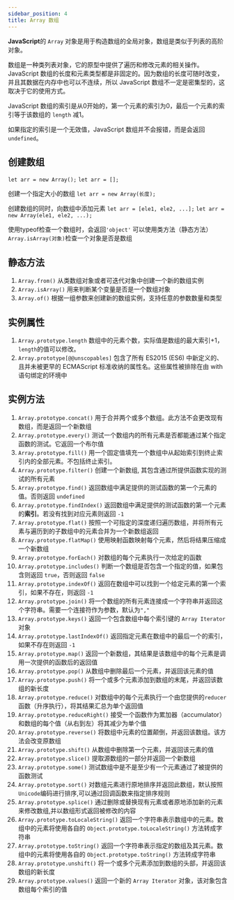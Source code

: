 ```yaml
---
sidebar_position: 4
title: Array 数组
---
```


**JavaScript**的 `Array` 对象是用于构造数组的全局对象，数组是类似于列表的高阶对象。

数组是一种类列表对象，它的原型中提供了遍历和修改元素的相关操作。JavaScript 数组的长度和元素类型都是非固定的。因为数组的长度可随时改变，并且其数据在内存中也可以不连续，所以 JavaScript
数组不一定是密集型的，这取决于它的使用方式。

JavaScript 数组的索引是从0开始的，第一个元素的索引为0，最后一个元素的索引等于该数组的 `length` 减1。

如果指定的索引是一个无效值，JavaScript 数组并不会报错，而是会返回 `undefined`。

## 创建数组

`let arr = new Array();` `let arr = [];`

创建一个指定大小的数组 `let arr = new Array(长度);`

创建数组的同时，向数组中添加元素 `let arr = [ele1, ele2, ...];` `let arr = new Array(ele1, ele2, ...);`

使用typeof检查一个数组时，会返回`'object'` 可以使用类方法（静态方法）`Array.isArray(对象)`检查一个对象是否是数组

## 静态方法

1. `Array.from()` 从类数组对象或者可迭代对象中创建一个新的数组实例
2. `Array.isArray()` 用来判断某个变量是否是一个数组对象
3. `Array.of()` 根据一组参数来创建新的数组实例，支持任意的参数数量和类型

## 实例属性

1. `Array.prototype.length` 数组中的元素个数，实际值是数组的最大索引+1，`length`的值可以修改。
2. `Array.prototype[@@unscopables]` 包含了所有 ES2015 (ES6) 中新定义的、且并未被更早的 ECMAScript 标准收纳的属性名。这些属性被排除在由 with 语句绑定的环境中

## 实例方法

1. `Array.prototype.concat()` 用于合并两个或多个数组。此方法不会更改现有数组，而是返回一个新数组
2. `Array.prototype.every()` 测试一个数组内的所有元素是否都能通过某个指定函数的测试。它返回一个布尔值
3. `Array.prototype.fill()` 用一个固定值填充一个数组中从起始索引到终止索引内的全部元素。不包括终止索引。
4. `Array.prototype.filter()` 创建一个新数组, 其包含通过所提供函数实现的测试的所有元素
5. `Array.prototype.find()` 返回数组中满足提供的测试函数的第一个元素的值。否则返回 `undefined`
6. `Array.prototype.findIndex()` 返回数组中满足提供的测试函数的第一个元素的**索引**。若没有找到对应元素则返回 `-1`
7. `Array.prototype.flat()` 按照一个可指定的深度递归遍历数组，并将所有元素与遍历到的子数组中的元素合并为一个新数组返回
8. `Array.prototype.flatMap()` 使用映射函数映射每个元素，然后将结果压缩成一个新数组
9. `Array.prototype.forEach()` 对数组的每个元素执行一次给定的函数
10. `Array.prototype.includes()` 判断一个数组是否包含一个指定的值，如果包含则返回 `true`，否则返回 `false`
11. `Array.prototype.indexOf()` 返回在数组中可以找到一个给定元素的第一个索引，如果不存在，则返回 `-1`
12. `Array.prototype.join()` 将一个数组的所有元素连接成一个字符串并返回这个字符串。需要一个连接符作为参数，默认为`","`
13. `Array.prototype.keys()` 返回一个包含数组中每个索引键的 `Array Iterator` 对象
14. `Array.prototype.lastIndexOf()` 返回指定元素在数组中的最后一个的索引，如果不存在则返回 `-1`
15. `Array.prototype.map()` 返回一个新数组，其结果是该数组中的每个元素是调用一次提供的函数后的返回值
16. `Array.prototype.pop()` 从数组中删除最后一个元素，并返回该元素的值
17. `Array.prototype.push()` 将一个或多个元素添加到数组的末尾，并返回该数组的新长度
18. `Array.prototype.reduce()` 对数组中的每个元素执行一个由您提供的`reducer`函数（升序执行），将其结果汇总为单个返回值
19. `Array.prototype.reduceRight()` 接受一个函数作为累加器（accumulator）和数组的每个值（从右到左）将其减少为单个值
20. `Array.prototype.reverse()` 将数组中元素的位置颠倒，并返回该数组。该方法会改变原数组
21. `Array.prototype.shift()` 从数组中删除第一个元素，并返回该元素的值
22. `Array.prototype.slice()` 提取源数组的一部分并返回一个新数组
23. `Array.prototype.some()` 测试数组中是不是至少有一个元素通过了被提供的函数测试
24. `Array.prototype.sort()` 对数组元素进行原地排序并返回此数组，默认按照`Unicode`编码进行排序,可以通过回调函数来指定排序规则
25. `Array.prototype.splice()` 通过删除或替换现有元素或者原地添加新的元素来修改数组,并以数组形式返回被修改的内容
26. `Array.prototype.toLocaleString()` 返回一个字符串表示数组中的元素。数组中的元素将使用各自的 `Object.prototype.toLocaleString()` 方法转成字符串
27. `Array.prototype.toString()` 返回一个字符串表示指定的数组及其元素。数组中的元素将使用各自的 `Object.prototype.toString()` 方法转成字符串
28. `Array.prototype.unshift()` 将一个或多个元素添加到数组的头部，并返回该数组的新长度
29. `Array.prototype.values()` 返回一个新的 `Array Iterator` 对象，该对象包含数组每个索引的值
